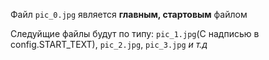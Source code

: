 Файл `pic_0.jpg` является **главным, стартовым** файлом

Следуйщие файлы будут по типу: `pic_1.jpg`(С надписью в config.START_TEXT), `pic_2.jpg`, `pic_3.jpg` *и т.д*
